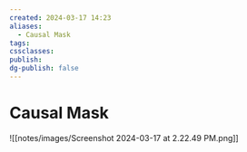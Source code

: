 ```yaml
---
created: 2024-03-17 14:23
aliases:
  - Causal Mask
tags: 
cssclasses: 
publish: 
dg-publish: false
---
```


<!--
tags: 
-->

<!--internal
parent:: [[]]
child:: [[]]
related:: [[]]
-->

<!--external
- [ ] []()
-->

# Causal Mask

![[notes/images/Screenshot 2024-03-17 at 2.22.49 PM.png]]